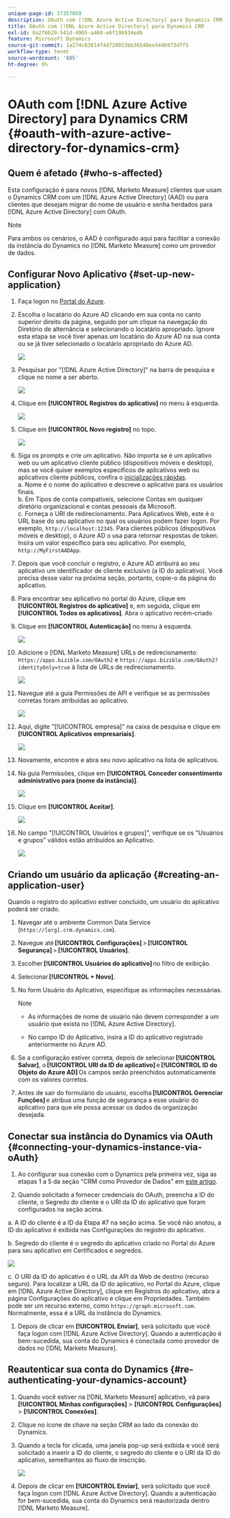 ```yaml
---
unique-page-id: 37357059
description: OAuth com [!DNL Azure Active Directory] para Dynamics CRM - [!DNL Marketo Measure]
title: OAuth com [!DNL Azure Active Directory] para Dynamics CRM
exl-id: 0a2f6b29-541d-4965-a460-e6f19b934edb
feature: Microsoft Dynamics
source-git-commit: 1a274c83814f4d729053bb36548ee544b973dff5
workflow-type: tm+mt
source-wordcount: '805'
ht-degree: 0%

---
```


# OAuth com [!DNL Azure Active Directory] para Dynamics CRM {#oauth-with-azure-active-directory-for-dynamics-crm}

## Quem é afetado {#who-s-affected}

Esta configuração é para novos [!DNL Marketo Measure] clientes que usam o Dynamics CRM com um [!DNL Azure Active Directory] (AAD) ou para clientes que desejam migrar do nome de usuário e senha herdados para [!DNL Azure Active Directory] com OAuth.

>[!NOTE]
>
>Para ambos os cenários, o AAD é configurado aqui para facilitar a conexão da instância do Dynamics no [!DNL Marketo Measure] como um provedor de dados.

## Configurar Novo Aplicativo {#set-up-new-application}

1. Faça logon no [Portal do Azure](https://portal.azure.com/#home).

1. Escolha o locatário do Azure AD clicando em sua conta no canto superior direito da página, seguido por um clique na navegação do Diretório de alternância e selecionando o locatário apropriado. Ignore esta etapa se você tiver apenas um locatário do Azure AD na sua conta ou se já tiver selecionado o locatário apropriado do Azure AD.

   ![](assets/setup-2.png)

1. Pesquisar por &quot;[!DNL Azure Active Directory]&quot; na barra de pesquisa e clique no nome a ser aberto.

   ![](assets/setup-3.png)

1. Clique em **[!UICONTROL Registros do aplicativo]** no menu à esquerda.

   ![](assets/setup-4.png)

1. Clique em **[!UICONTROL Novo registro]** no topo.

   ![](assets/setup-5.png)

1. Siga os prompts e crie um aplicativo. Não importa se é um aplicativo web ou um aplicativo cliente público (dispositivos móveis e desktop), mas se você quiser exemplos específicos de aplicativos web ou aplicativos cliente públicos, confira o [inicializações rápidas](https://learn.microsoft.com/en-us/azure/active-directory/develop/v2-overview).\
   a. Nome é o nome do aplicativo e descreve o aplicativo para os usuários finais.\
   b. Em Tipos de conta compatíveis, selecione Contas em qualquer diretório organizacional e contas pessoais da Microsoft.\
   c. Forneça o URI de redirecionamento. Para Aplicativos Web, este é o URL base do seu aplicativo no qual os usuários podem fazer logon. Por exemplo, `http://localhost:12345`. Para clientes públicos (dispositivos móveis e desktop), o Azure AD o usa para retornar respostas de token. Insira um valor específico para seu aplicativo. Por exemplo, `http://MyFirstAADApp`.

1. Depois que você concluir o registro, o Azure AD atribuirá ao seu aplicativo um identificador de cliente exclusivo (a ID do aplicativo). Você precisa desse valor na próxima seção, portanto, copie-o da página do aplicativo.

1. Para encontrar seu aplicativo no portal do Azure, clique em **[!UICONTROL Registros do aplicativo]** e, em seguida, clique em **[!UICONTROL Todos os aplicativos]**. Abra o aplicativo recém-criado

1. Clique em **[!UICONTROL Autenticação]** no menu à esquerda.

   ![](assets/setup-9.png)

1. Adicione o [!DNL Marketo Measure] URLs de redirecionamento: `https://apps.bizible.com/OAuth2` e `https://apps.bizible.com/OAuth2?identityOnly=true` à lista de URLs de redirecionamento.

   ![](assets/setup-10.png)

1. Navegue até a guia Permissões de API e verifique se as permissões corretas foram atribuídas ao aplicativo.

   ![](assets/setup-10a.png)

1. Aqui, digite &quot;[!UICONTROL empresa]&quot; na caixa de pesquisa e clique em **[!UICONTROL Aplicativos empresariais]**.

   ![](assets/setup-11.png)

1. Novamente, encontre e abra seu novo aplicativo na lista de aplicativos.

1. Na guia Permissões, clique em **[!UICONTROL Conceder consentimento administrativo para (nome da instância)]**.

   ![](assets/setup-13a.png)

1. Clique em **[!UICONTROL Aceitar]**.

   ![](assets/setup-13b.png)

1. No campo &quot;[!UICONTROL Usuários e grupos]&quot;, verifique se os &quot;Usuários e grupos&quot; válidos estão atribuídos ao Aplicativo.

   ![](assets/setup-14.png)

## Criando um usuário da aplicação {#creating-an-application-user}

Quando o registro do aplicativo estiver concluído, um usuário do aplicativo poderá ser criado.

1. Navegar até o ambiente Common Data Service (`https://[org].crm.dynamics.com`).

1. Navegue até **[!UICONTROL Configurações]** > **[!UICONTROL Segurança]** > **[!UICONTROL Usuários]**.

1. Escolher **[!UICONTROL Usuários do aplicativo]** no filtro de exibição.

1. Selecionar **[!UICONTROL + Novo]**.

1. No form Usuário do Aplicativo, especifique as informações necessárias.

   >[!NOTE]
   >
   >* As informações de nome de usuário não devem corresponder a um usuário que exista no [!DNL Azure Active Directory].
   >
   >* No campo ID do Aplicativo, insira a ID do aplicativo registrado anteriormente no Azure AD.

1. Se a configuração estiver correta, depois de selecionar **[!UICONTROL Salvar]**, o **[!UICONTROL URI da ID do aplicativo]** e **[!UICONTROL ID do Objeto do Azure AD]** Os campos serão preenchidos automaticamente com os valores corretos.

1. Antes de sair do formulário do usuário, escolha **[!UICONTROL Gerenciar Funções]** e atribua uma função de segurança a esse usuário do aplicativo para que ele possa acessar os dados da organização desejada.

## Conectar sua instância do Dynamics via OAuth {#connecting-your-dynamics-instance-via-oAuth}

1. Ao configurar sua conexão com o Dynamics pela primeira vez, siga as etapas 1 a 5 da seção &quot;CRM como Provedor de Dados&quot; em [este artigo](/help/marketo-measure-and-dynamics/getting-started-with-marketo-measure-and-dynamics/microsoft-dynamics-crm-installation-guide.md).

1. Quando solicitado a fornecer credenciais do OAuth, preencha a ID do cliente, o Segredo do cliente e o URI da ID do aplicativo que foram configurados na seção acima.

a. A ID do cliente é a ID da Etapa #7 na seção acima. Se você não anotou, a ID do aplicativo é exibida nas Configurações do registro do aplicativo.

b. Segredo do cliente é o segredo do aplicativo criado no Portal do Azure para seu aplicativo em Certificados e segredos.

![](assets/creating-2e.png)

c. O URI da ID do aplicativo é o URL da API da Web de destino (recurso seguro). Para localizar a URL da ID do aplicativo, no Portal do Azure, clique em [!DNL Azure Active Directory], clique em Registros do aplicativo, abra a página Configurações do aplicativo e clique em Propriedades. Também pode ser um recurso externo, como `https://graph.microsoft.com`. Normalmente, essa é a URL da instância do Dynamics.

1. Depois de clicar em **[!UICONTROL Enviar]**, será solicitado que você faça logon com [!DNL Azure Active Directory]. Quando a autenticação é bem-sucedida, sua conta do Dynamics é conectada como provedor de dados no [!DNL Marketo Measure].

## Reautenticar sua conta do Dynamics {#re-authenticating-your-dynamics-account}

1. Quando você estiver na [!DNL Marketo Measure] aplicativo, vá para **[!UICONTROL Minhas configurações]** > **[!UICONTROL Configurações]** > **[!UICONTROL Conexões]**.

1. Clique no ícone de chave na seção CRM ao lado da conexão do Dynamics.

1. Quando a tecla for clicada, uma janela pop-up será exibida e você será solicitado a inserir a ID do cliente, o segredo do cliente e o URI da ID do aplicativo, semelhantes ao fluxo de inscrição.

   ![](assets/re-authenticating-3.png)

1. Depois de clicar em **[!UICONTROL Enviar]**, será solicitado que você faça logon com [!DNL Azure Active Directory]. Quando a autenticação for bem-sucedida, sua conta do Dynamics será reautorizada dentro [!DNL Marketo Measure].
